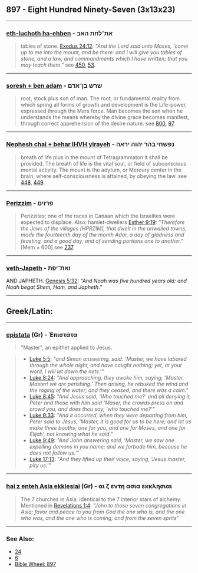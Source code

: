 ## 897 - Eight Hundred Ninety-Seven (3x13x23)

---

### [eth-luchoth ha-ehben](/keys/ATh-LChTh.HABN) - את־לחת האב
> tables of stone. [Exodus 24:12](http://biblehub.com/exodus/24-12.htm): *"And the Lord said unto Moses, 'come up to me into the mount, and be there: and I will give you tables of stone, and a law, and commandments which I have written; that you may teach them."* see [450](450), [53](53).

---

### [soresh + ben adam](/keys/ShRSh.BN-ADM) - שרש בן־אדם
> root, stock plus son of man. The root, or fundamental reality from which spring all forms of growth and development is the Life-power, expressed through the Mars force. Man becomes the son when he understands the means whereby the divine grace becomes manifest, through correct apprehension of the desire nature. see [800](800), [97](97).

---

### [Nephesh chai + behar IHVH yirayeh](/keys/NPShChI.BHR.IHVH.IRAH) - נפשחי בהר יהוה יראה
> breath of life plus in the mount of Tetragrammaton it shall be provided. The breath of life is the vital soul, or field of subconscious mental activity. The mount is the adytum, or Mercury center in the brain, where self-consciousness is attained, by obeying the law. see [448](448), [449](449).

---

### [Perizzim](/keys/PRZIMf) - פרזים
> Perizzites; one of the races in Canaan which the Israelites were expected to displace. Also: hamlet-dwellers [Esther 9:19](http://biblehub.com/esther/9-19.htm): *"Therefore the Jews of the villages [HPRZIM], that dwelt in the unwalled towns, made the fourteenth day of the month Adar, a day of gladness and feasting, and a good day, and of sending portions one to another."* [Mem = 600] see [237](237).

---

### [veth-Japeth](/keys/ATh-IPTh) - ואת־יפת
AND JAPHETH. [Genesis 5:32](https://biblehub.com/genesis/5-32.htm): *"And Noah was five hundred years old: and Noah begat Shem, Ham, and Japheth."*

---

## Greek/Latin:

---

### [epistata](/greek?word=epistata) (Gr) - Ἐπιστάτα
> "Master", an epithet applied to Jesus.

> - [Luke 5:5](http://biblehub.com/luke/5-5.htm): *"and Simon answering, said: 'Master, we have labored through the whole night, and have caught nothing; yet, at your word, I will let down the nets.'"*
> - [Luke 8:24](http://biblehub.com/luke/8-24.htm): *"And approaching, they awoke him, saying, 'Master, Master! we are perishing.' Then arising, he rebuked the wind and the raging of the water; and they ceased, and there was a calm."*
> - [Luke 8:45](http://biblehub.com/luke/8-45.htm): *"And Jesus said, 'Who touched me?' and all denying it, Peter and those with him said 'Maser, the crowds press on and crowd you, and does thou say, 'who touched me?'"*
> - [Luke 9:33](http://biblehub.com/luke/9-33.htm): *"And it occurred, when they were departing from him, Peter said to Jesus, 'Master, it is good for us to be here; and let us make three booths; one for you, and one for Moses, and one for Elijah', not knowing what he said."*
> - [Luke 9:49](http://biblehub.com/luke/9-49.htm): *"And John answering said, 'Master, we saw one expelling demons in you name; and we forbade him, because he does not follow us.'"*
> - [Luke 17:13](http://biblehub.com/luke/17-13.htm): *"And they lifted up their voice, saying, 'Jesus master, pity us.'"*

---

### [hai z enteh Asia ekklesiai](/greek?word=ai+z+enTh+asia+ekklhsiai) (Gr) - αι ζ εντη ασια εκκλησιαι
> The 7 churches in Asia; identical to the 7 interior stars of alchemy. Mentioned in [Revelations 1:4](http://biblehub.com/revelation/1-4.htm): *"John to those seven congregations in Asia; favor and peace to you from God the one who is, and the one who was, and the one who is coming; and from the seven sprits"*

---

### See Also:

- [24](24)
- [6](6)
- [Bible Wheel: 897](https://www.biblewheel.com//GR/GR_Database.php?SearchBy_Gematria=897)
